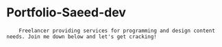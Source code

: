 # Portfolio-Saeed-dev
        Freelancer providing services for programming and design content needs. Join me down below and let's get cracking!
